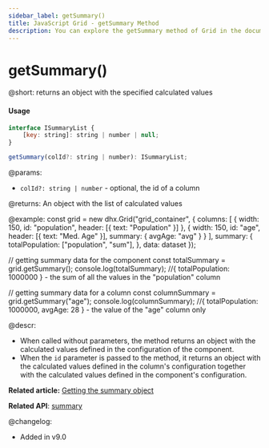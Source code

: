 ```yaml
---
sidebar_label: getSummary()
title: JavaScript Grid - getSummary Method 
description: You can explore the getSummary method of Grid in the documentation of the DHTMLX JavaScript UI library. Browse developer guides and API reference, try out code examples and live demos, and download a free 30-day evaluation version of DHTMLX Suite.
---
```


# getSummary()

@short: returns an object with the specified calculated values

#### Usage

~~~jsx
interface ISummaryList {
    [key: string]: string | number | null;
}

getSummary(colId?: string | number): ISummaryList;
~~~

@params:

- `colId?: string | number` - optional, the id of a column

@returns:
An object with the list of calculated values

@example:
const grid = new dhx.Grid("grid_container", {
    columns: [
        { width: 150, id: "population", header: [{ text: "Population" }] },
        {
            width: 150,
            id: "age",
            header: [{ text: "Med. Age" }],
            summary: { avgAge: "avg" } 
        }
    ],
    summary: {
        totalPopulation: ["population", "sum"],
    },
    data: dataset
});

// getting summary data for the component
const totalSummary = grid.getSummary();
console.log(totalSummary); //{ totalPopulation: 1000000 } - the sum of all the values in the "population" column

// getting summary data for a column
const columnSummary = grid.getSummary("age");
console.log(columnSummary); //{ totalPopulation: 1000000, avgAge: 28 } - the value of the "age" column only


@descr:

- When called without parameters, the method returns an object with the calculated values defined in the configuration of the component. 
- When the `id` parameter is passed to the method, it returns an object with the calculated values defined in the column's configuration together with the calculated values defined in the component's configuration.

**Related article:** [Getting the summary object](grid/configuration.md#getting-the-summary-object)

**Related API**: [summary](grid/api/grid_summary_config.md)

@changelog:
- Added in v9.0

